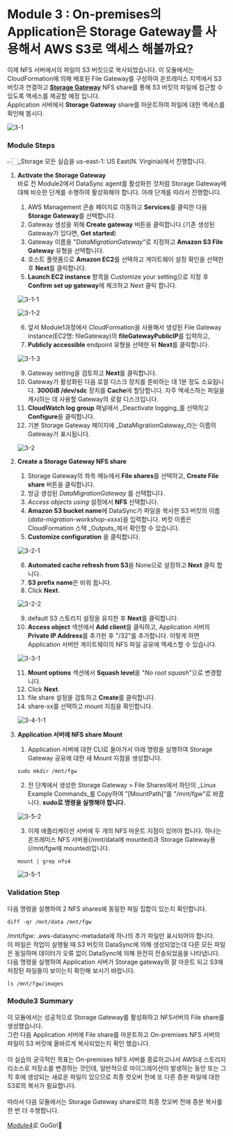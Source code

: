# Module 3 : On-premises의 Application은 Storage Gateway를 사용해서 AWS S3로 액세스 해볼까요?

이제 NFS 서버에서의 파일이 S3 버킷으로 복사되었습니다. 이 모듈에서는 CloudFormation에 의해 배포된 File Gateway를 구성하여 온프레미스 지역에서 S3 버킷과 연결하고 [**Storage Gateway**](https://aws.amazon.com/ko/storagegateway/) NFS share를 통해 S3 버킷의 파일에 접근할 수 있도록 액세스를 제공할 예정 입니다.\
Application 서버에서 **Storage Gateway** share를 마운트하여 파일에 대한 액세스를 확인해 봅시다.

![3-1](<../images/3-1 (1) (26).png>)

### Module Steps

👉🏻\_Storage 모든 실습을 us-east-1: US East(N. Virginia)에서 진행합니다.

1.  **Activate the Storage Gateway**\
    바로 전 Module2에서 DataSync agent를 활성화한 것처럼 Storage Gateway에 대해 비슷한 단계를 수행하여 활성화해야 합니다. 아래 단계를 따라서 진행합니다.

    1. AWS Management 콘솔 페이지로 이동하고 **Services**를 클릭한 다음 **Storage Gateway**를 선택합니다.
    2. Gateway 생성을 위해 **Create gateway** 버튼을 클릭합니다.(기존 생성된 Gateway가 있다면, **Get started**)
    3. Gateway 이름을 "_DataMigrationGateway_"로 지정하고 **Amazon S3 File Gateway** 유형을 선택합니다.
    4. 호스트 플랫폼으로 **Amazon EC2**를 선택하고 게이트웨이 설정 확인을 선택한 후 **Next**를 클릭합니다.
    5. **Launch EC2 instance** 항목을 Customize your setting으로 지정 후 **Confirm set up gateway**에 체크하고 Next 클릭 합니다.

    ![3-1-1](../images/3-1-1.png)

    ![3-1-2](../images/3-1-2.png)

    6. 앞서 Module1과정에서 CloudFormation을 사용해서 생성된 File Gateway instance(EC2명: fileGateway)의 **fileGatewayPublicIP**를 입력하고,
    7. **Publicly accessible** endpoint 유형을 선택한 뒤 **Next**를 클릭합니다.

    ![3-1-3](../images/3-1-3.png)

    9. Gateway setting을 검토하고 **Next**를 클릭합니다.
    10. Gateway가 활성화된 다음 로컬 디스크 장치를 준비하는 데 1분 정도 소요됩니다. **300GiB /dev/sdc** 장치를 **Cache**에 할당합니다. 자주 액세스하는 파일을 캐시하는 데 사용할 Gateway의 로컬 디스크입니다.
    11. **CloudWatch log group** 패널에서 _Deactivate logging_를 선택하고 **Configure**을 클릭합니다.
    12. 기본 Storage Gateway 페이지에 _DataMigrationGateway_라는 이름의 Gateway가 표시됩니다.

    ![3-2](../images/3-2.png)
2.  **Create a Storage Gateway NFS share**

    1. Storage Gateway의 좌측 메뉴에서 **File shares**를 선택하고, **Create File share** 버튼을 클릭합니다.
    2. 방금 생성된 _DataMigrationGateway_ 를 선택합니다.
    3. _Access objects using_ 설정에서 **NFS** 선택합니다.
    4. **Amazon S3 bucket name**에 DataSync가 파일을 복사한 S3 버킷의 이름(_data-migration-workshop-xxxx_)을 입력합니다. 버킷 이름은 CloudFormation 스택 _Outputs_에서 확인할 수 있습니다.
    5. **Customize configuration** 을 클릭합니다.

    ![3-2-1](../images/3-2-1.png)

    6. **Automated cache refresh from S3**을 None으로 설정하고 **Next** 클릭 합니다.
    7. **S3 prefix name**은 비워 둡니다.
    8. Click **Next**.

    ![3-2-2](../images/3-2-2.png)

    9. default S3 스토리지 설정을 유지한 후 **Next**를 클릭합니다.
    10. **Access object** 섹션에서 **Add client**를 클릭하고, Application 서버의 **Private IP Address**를 추가한 후 "/32"를 추가합니다. 이렇게 하면 Application 서버만 게이트웨이의 NFS 파일 공유에 액세스할 수 있습니다.

    ![3-3-1](../images/3-3-1.png)

    11. **Mount options** 섹션에서 **Squash level**을 "_No root squash_"으로 변경합니다.
    12. Click **Next**.
    13. file share 설정을 검토하고 **Create**를 클릭합니다.
    14. share-xx를 선택하고 mount 지침을 확인합니다.

    ![3-4-1-1](../images/3-4-1-1.png)
3.  **Application 서버에 NFS share Mount**

    1. Application 서버에 대한 CLI로 돌아가서 아래 명령을 실행하여 Storage Gateway 공유에 대한 새 Mount 지점을 생성합니다.

    ```
    sudo mkdir /mnt/fgw
    ```

    2. 전 단계에서 생성한 Storage Gateway > File Shares에서 하단의 \_Linux Example Commands\_를 Copy하여 "\[MountPath]"를 "/mnt/fgw"로 바꿉니다. **sudo로 명령을 실행해야 합니다.**

    ![3-5-2](../images/3-5-2.png)

    3. 이제 애플리케이션 서버에 두 개의 NFS 마운트 지점이 있어야 합니다. 하나는 온프레미스 NFS 서버용(/mnt/data에 mounted)과 Storage Gateway용(/mnt/fgw에 mounted)입니다.

    ```
    mount | grep nfs4
    ```

    ![3-5-1](../images/3-5-1.png)

### Validation Step

다음 명령을 실행하여 2 NFS shares에 동일한 파일 집합이 있는지 확인합니다.

```
diff -qr /mnt/data /mnt/fgw
```

/mnt/fgw: .aws-datasync-metadata에 하나의 추가 파일만 표시되어야 합니다.\
이 파일은 작업이 실행될 때 S3 버킷의 DataSync에 의해 생성되었는데 다른 모든 파일은 동일하며 데이터가 오류 없이 DataSync에 의해 완전히 전송되었음을 나타냅니다.\
다음 명령을 실행하여 Application 서버가 Storage gateway와 잘 마운트 되고 S3에 저장된 파일들이 보이는지 확인해 보시기 바랍니다.

```
ls /mnt/fgw/images
```

### Module3 Summary

이 모듈에서는 성공적으로 Storage Gateway를 활성화하고 NFS서버의 File share를 생성했습니다.\
그런 다음 Application 서버에 File share를 마운트하고 On-premises NFS 서버의 파일이 S3 버킷에 올바르게 복사되었는지 확인 했습니다.\
\
이 실습의 궁극적인 목표는 On-premises NFS 서버를 종료하고나서 AWS내 스토리지 리소스로 저장소를 변경하는 것인데, 일반적으로 마이그레이션이 발생하는 동안 또는 그 직 후에 생성되는 새로운 파일이 있으므로 최종 컷오버 전에 또 다른 증분 파일에 대한 S3로의 복사가 필요합니다.\
\
따라서 다음 모듈에서는 Storage Gateway share로의 최종 컷오버 전에 증분 복사를 한 번 더 수행합니다.

[Module4](module4.md)로 GoGo!👏
